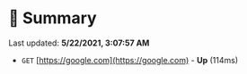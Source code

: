 # 📖 Summary
Last updated: **5/22/2021, 3:07:57 AM**

- `GET` [https://google.com](https://google.com) - **Up** (114ms)
